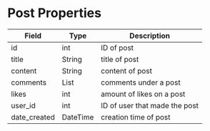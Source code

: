 # Post Properties

| Field        | Type     | Description                   |
| ------------ | -------- | ----------------------------- |
| id           | int      | ID of post                    |
| title        | String   | title of post                 |
| content      | String   | content of post               |
| comments     | List     | comments under a post         |
| likes        | int      | amount of likes on a post     |
| user_id      | int      | ID of user that made the post |
| date_created | DateTime | creation time of post         |
